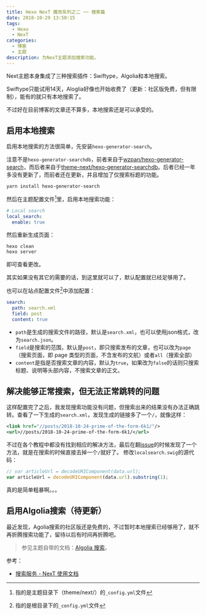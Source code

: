 ```yaml
---
title: Hexo NexT 魔改系列之二 ── 搜索篇
date: 2018-10-29 13:50:15
tags:
  - Hexo
  - NexT
categories:
  - 博客
  - 主题
description: 为NexT主题添加搜索功能。
---
```


Next主题本身集成了三种搜索插件：Swiftype，Algolia和本地搜索。

Swiftype只能试用14天，Aloglia好像也开始收费了（更新：社区版免费，但有限制），能有的就只有本地搜索了。

不过好在目前博客的文章还不算多，本地搜索还是可以承受的。

## 启用本地搜索

启用本地搜索的方法很简单，先安装`hexo-generator-search`。

注意不是`hexo-generator-searchdb`，前者来自于[wzpan/hexo-generator-search][1]，而后者来自于[theme-next/hexo-generator-searchdb][2]。后者已经一年多没有更新了，而前者还在更新，并且增加了仅搜索标题的功能。

```bash
yarn install hexo-generator-search
```

然后在主题配置文件[^1]里，启用本地搜索功能：

```yaml
# Local search
local_search:
  enable: true
```

然后重新生成页面：

```bash
hexo clean
hexo server
```

即可查看更改。

其实如果没有其它的需要的话，到这里就可以了，默认配置就已经足够用了。

也可以在站点配置文件[^2]中添加配置：

```yaml
search:
  path: search.xml
  field: post
  content: true
```

- `path`是生成的搜索文件的路径，默认是`search.xml`，也可以使用json格式，改为`search.json`。
- `field`是搜索的范围，默认是`post`，即只搜索发布的文章，也可以改为`page`（搜索页面，即 page 类型的页面，不含发布的文航）或者`all`（搜索全部）
- `content`是指是否搜索文章的内容，默认为`true`，如果改为`false`的话则只搜索标题、说明等头部内容，不搜索文章的正文。


## 解决能够正常搜索，但无法正常跳转的问题

这样配置完了之后，我发现搜索功能没有问题，但搜索出来的结果没有办法正确跳转。查看了一下生成的`search.xml`，发现生成的链接多了一个`/`，就像这样：

```xml
<link href="//posts/2018-10-24-prime-of-the-form-6k1/"/>
<url>//posts/2018-10-24-prime-of-the-form-6k1/</url>
```

不过在各个教程中都没有找到相应的解决方法，最后在翻[issue][4]的时候发现了一个方法，就是在搜索的时候直接去掉一个`/`就好了。
修改`localsearch.swig`的源代码：

```js
// var articleUrl = decodeURIComponent(data.url);
var articleUrl = decodeURIComponent(data.url).substring(1);
```

真的是简单粗暴啊。。。


## 启用Algolia搜索（待更新）

最近发现，Agolia搜索的社区版还是免费的，不过暂时本地搜索已经够用了，就不再折腾搜索功能了，留待以后有时间再折腾吧。

> 参见主题自带的文档：[Algolia 搜索][3]。

参考：

- [搜索服务 - NexT 使用文档](https://theme-next.iissnan.com/third-party-services.html#search-system)



[^1]: 指的是主题目录下（theme/next/）的`_config.yml`文件
[^2]: 指的是根目录下的`_config.yml`文件

[1]: https://github.com/wzpan/hexo-generator-search
[2]: https://github.com/theme-next/hexo-generator-searchdb
[3]: https://github.com/theme-next/hexo-theme-next/blob/master/docs/zh-CN/ALGOLIA-SEARCH.md
[4]: https://github.com/iissnan/hexo-theme-next/issues/1852
